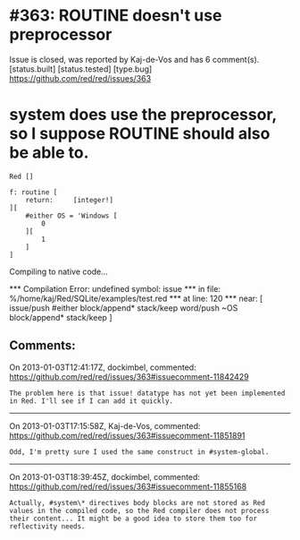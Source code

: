 
#363: ROUTINE doesn't use preprocessor
================================================================================
Issue is closed, was reported by Kaj-de-Vos and has 6 comment(s).
[status.built] [status.tested] [type.bug]
<https://github.com/red/red/issues/363>

# system does use the preprocessor, so I suppose ROUTINE should also be able to.

```
Red []

f: routine [
    return:     [integer!]
][
    #either OS = 'Windows [
        0
    ][
        1
    ]
]
```

Compiling to native code... 

**\* Compilation Error: undefined symbol: issue 
**\* in file: %/home/kaj/Red/SQLite/examples/test.red 
**\* at line: 120 
**\* near: [
    issue/push 
    #either 
    block/append\* 
    stack/keep 
    word/push ~OS 
    block/append\* 
    stack/keep
]



Comments:
--------------------------------------------------------------------------------

On 2013-01-03T12:41:17Z, dockimbel, commented:
<https://github.com/red/red/issues/363#issuecomment-11842429>

    The problem here is that issue! datatype has not yet been implemented in Red. I'll see if I can add it quickly.

--------------------------------------------------------------------------------

On 2013-01-03T17:15:58Z, Kaj-de-Vos, commented:
<https://github.com/red/red/issues/363#issuecomment-11851891>

    Odd, I'm pretty sure I used the same construct in #system-global.

--------------------------------------------------------------------------------

On 2013-01-03T18:39:45Z, dockimbel, commented:
<https://github.com/red/red/issues/363#issuecomment-11855168>

    Actually, #system\* directives body blocks are not stored as Red values in the compiled code, so the Red compiler does not process their content... It might be a good idea to store them too for reflectivity needs.

